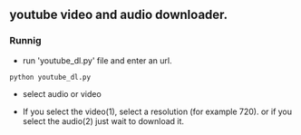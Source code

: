 ## youtube video and audio downloader.


### Runnig

- run 'youtube_dl.py' file and enter an url.

``python youtube_dl.py``

- select audio or video

- If you select the video(1), select a resolution (for example 720).
 or if you select the audio(2) just wait to download it.

